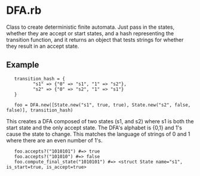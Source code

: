 DFA.rb
======

Class to create deterministic finite automata. Just pass in the states, whether they are accept or start states, and a hash representing the transition function, and it returns an object that tests strings for whether they result in an accept state.

Example
-------

       transition_hash = {
              "s1" => {"0" => "s1", "1" => "s2"},
              "s2" => {"0" => "s2", "1" => "s1"}
       }

       foo = DFA.new([State.new("s1", true, true), State.new("s2", false, false)], transition_hash)

This creates a DFA composed of two states (s1, and s2) where s1 is both the start state
and the only accept state. The DFA's alphabet is {0,1} and 1's cause the state to change.
This matches the language of strings of 0 and 1 where there are an even number of 1's.

       foo.accepts?("1010101") #=> true
       foo.accepts?("101010") #=> false
       foo.compute_final_state("1010101") #=> <struct State name="s1", is_start=true, is_accept=true>
